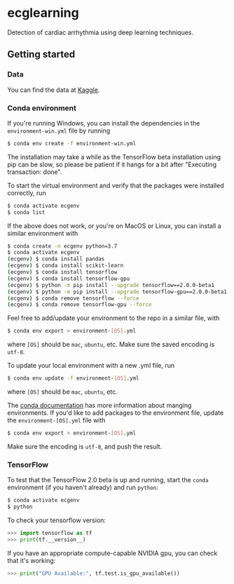 # ecglearning
Detection of cardiac arrhythmia using deep learning techniques.

## Getting started
### Data
You can find the data at [Kaggle](https://www.kaggle.com/shayanfazeli/heartbeat).

### Conda environment
If you're running Windows, you can install the dependencies in the `environment-win.yml` file by running
```sh
$ conda env create -f environment-win.yml
```
The installation may take a while as the TensorFlow beta installation using pip can be slow, so please be patient if it hangs for a bit after "Executing transaction: done".

To start the virtual environment and verify that the packages were installed correctly, run
```sh
$ conda activate ecgenv
$ conda list
```

If the above does not work, or you're on MacOS or Linux, you can install a similar environment with
```sh
$ conda create -n ecgenv python=3.7
$ conda activate ecgenv
(ecgenv) $ conda install pandas
(ecgenv) $ conda install scikit-learn
(ecgenv) $ conda install tensorflow
(ecgenv) $ conda install tensorflow-gpu
(ecgenv) $ python -m pip install --upgrade tensorflow==2.0.0-beta1
(ecgenv) $ python -m pip install --upgrade tensorflow-gpu==2.0.0-beta1
(ecgenv) $ conda remove tensorflow --force
(ecgenv) $ conda remove tensorflow-gpu --force
```
Feel free to add/update your environment to the repo in a similar file, with
```sh
$ conda env export > environment-[OS].yml
```
where `[OS]` should be `mac`, `ubuntu`, etc. Make sure the saved encoding is `utf-8`.

To update your local environment with a new .yml file, run
```sh
$ conda env update -f environment-[OS].yml
```
where `[OS]` should be `mac`, `ubuntu`, etc.

The [conda documentation](https://docs.conda.io/projects/conda/en/latest/user-guide/tasks/manage-environments.html) has more information about manging environments. If you'd like to add packages to the environment file, update the `environment-[OS].yml` file with
```sh
$ conda env export > environment-[OS].yml
```
Make sure the encoding is `utf-8`, and push the result.

### TensorFlow
To test that the TensorFlow 2.0 beta is up and running, start the `conda` environment (if you haven't already) and run `python`:
```sh
$ conda activate ecgenv
$ python
```
To check your tensorflow version:
```python
>>> import tensorflow as tf
>>> print(tf.__version__)
```
If you have an appropriate compute-capable NVIDIA gpu, you can check that it's working:
```python
>>> print("GPU Available:", tf.test.is_gpu_available())